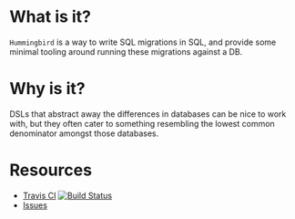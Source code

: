 # What is it?

`Hummingbird` is a way to write SQL migrations in SQL, and provide
some minimal tooling around running these migrations against a DB.

# Why is it?

DSLs that abstract away the differences in databases can be nice to
work with, but they often cater to something resembling the lowest
common denominator amongst those databases.

# Resources

* [Travis CI][travis-ci] [![Build Status](https://secure.travis-ci.org/jhelwig/hummingbird.png?branch=master)](http://travis-ci.org/jhelwig/hummingbird)
* [Issues][issues]

[travis-ci]: http://travis-ci.org "Travis CI"
[issues]: https://github.com/jhelwig/hummingbird/issues "GitHub issues"
